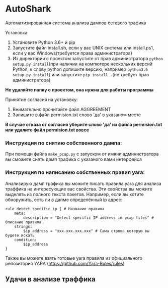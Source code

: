 # AutoShark
Автоматизированная система анализа дампов сетевого трафика

Установка:
1. Установите Python 3.6+ и pip
2. Запустите файл install.sh, если у вас UNIX система или install.ps1, если у вас Windows(требуется права администратора)
3. Из директории с проектом запустите от прав администратора ```python setup.py install```(при наличии на компютере нескольких версий Python, к слову python допишите версию, например ```python3.6 setup.py install```) или запустите ```pip install .```(не требует прав администратора)

**Не удаляйте папку с проектом, она нужна для работы программы**

Принятие согласия на установку:
1. Внимательно прочитайте файл AGGREEMENT
2. Запишите в файл permision.txt слово 'да' в указаном месте

**В случае отказа от согласия уберите слово 'да' из файла permision.txt или удалите файл permision.txt вовсе**

### Инструкция по снятию собственного дампа:
При помощи файла ```make_pcap.py``` с запуском от имяни администратора вы сможете снять дамп трафика с указаного вами интерфейса 

### Инструкция по написанию собственных правил yara:
Анализирую дамп трафика вы можите писать правила yara для анализа траффика на интересующие вас свойства. Эти свойства вы можите выделять из полного текста пакетов. Например, если вы хотите обноружить, есть ли в дапме определённый ip адрес:
```
rule detect_specific_ip { # Название правила
    meta:
        description = "Detect specific IP address in pcap files" # Описание правила
    strings:
        $ip_address = "xxx.xxx.xxx.xxx" # Сама строка которую вы будете искать
    condition:
        $ip_address
}
```
 Также вы можете взять готовые yara правила из официального репозитория YARA (https://github.com/Yara-Rules/rules)

## Удачи в анализе траффика

